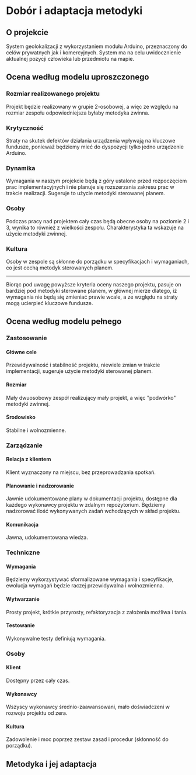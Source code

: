 # Dobór i adaptacja metodyki

## O projekcie

System geolokalizacji z wykorzystaniem modułu Arduino, przeznaczony do celów prywatnych jak i komercyjnych. System ma na celu uwidocznienie aktualnej pozycji człowieka lub przedmiotu na mapie.

## Ocena według modelu uproszczonego

### Rozmiar realizowanego projektu

Projekt będzie realizowany w grupie 2-osobowej, a więc ze względu na rozmiar zespołu odpowiedniejsza byłaby metodyka zwinna.

### Krytyczność

Straty na skutek defektów działania urządzenia wpływają na kluczowe fundusze, ponieważ będziemy mieć do dyspozycji tylko jedno urządzenie Arduino.

### Dynamika

Wymagania w naszym projekcie będą z góry ustalone przed rozpoczęciem prac implementacyjnych i nie planuje się rozszerzania zakresu prac w trakcie realizacji. Sugeruje to użycie metodyki sterowanej planem.

### Osoby 
Podczas pracy nad projektem cały czas będą obecne osoby na poziomie 2 i 3, wynika to również z wielkości zespołu. Charakterystyka ta wskazuje na użycie metodyki zwinnej.

### Kultura

Osoby w zespole są skłonne do porządku w specyfikacjach i wymaganiach, co jest cechą metodyk sterowanych planem.

---
Biorąc pod uwagę powyższe kryteria oceny naszego projektu, pasuje on bardziej pod metodyki sterowane planem, w głównej mierze dlatego, iż wymagania nie będą się zmieniać prawie wcale, a ze względu na straty mogą ucierpieć kluczowe fundusze. 

## Ocena według modelu pełnego

### Zastosowanie

#### Główne cele
Przewidywalność i stabilność projektu, niewiele zmian w trakcie implementacji, sugeruje użycie metodyki sterowanej planem.

#### Rozmiar
Mały dwuosobowy zespół realizujący mały projekt, a więc "podwórko" metodyki zwinnej.

####  Środowisko
Stabilne i wolnozmienne.

### Zarządzanie

#### Relacja z klientem
Klient wyznaczony na miejscu, bez przeprowadzania spotkań.

#### Planowanie i nadzorowanie
Jawnie udokumentowane plany w dokumentacji projektu, dostępne dla każdego wykonawcy projektu w zdalnym repozytorium. Będziemy nadzorować ilość wykonywanych zadań wchodzących w skład projektu.

#### Komunikacja
Jawna, udokumentowana wiedza.

### Techniczne

#### Wymagania
Będziemy wykorzystywać sformalizowane wymagania i specyfikacje, ewolucja wymagań będzie raczej przewidywalna i wolnozmienna.

#### Wytwarzanie
Prosty projekt, krótkie przyrosty, refaktoryzacja z założenia możliwa i tania.

#### Testowanie
Wykonywalne testy definiują wymagania.

### Osoby

#### Klient
Dostępny przez cały czas.
#### Wykonawcy 
Wszyscy wykonawcy średnio-zaawansowani, mało doświadczeni w rozwoju projektu od zera.

#### Kultura
Zadowolenie i moc poprzez zestaw zasad i procedur (skłonność do porządku).

## Metodyka i jej adaptacja
<!--stackedit_data:
eyJoaXN0b3J5IjpbMjg2Mzk2Nyw2MTQ2MzM1MTUsLTE1Mzk1NT
I0NjgsLTE1MjUxMzQ2MzcsMjExMTkxNjY3MiwtMTQ2NDUyNDY2
NSwtMTU5NDAzNDgwMCwyMjUzOTI1NjYsMTc0MzA0NjYxNiwtMz
E3ODY2ODEsLTExNjc3NzY0LC0xOTM2Nzg5MjY2LDk5OTQ1MTQs
LTg2NDM4Mzc4Ml19
-->